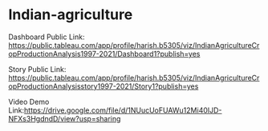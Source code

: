 # Indian-agriculture


Dashboard Public Link: https://public.tableau.com/app/profile/harish.b5305/viz/IndianAgricultureCropProductionAnalysis1997-2021/Dashboard1?publish=yes

Story Public Link: https://public.tableau.com/app/profile/harish.b5305/viz/IndianAgricultureCropProductionAnalysisstory1997-2021/Story1?publish=yes

Video Demo Link:https://drive.google.com/file/d/1NUucUoFUAWu12Mi40IJD-NFXs3HgdndD/view?usp=sharing


